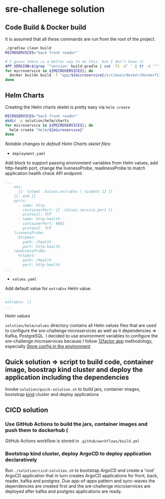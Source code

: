# sre-challenege solution



## Code Build & Docker build

It is assumed that all these commands are run from the root of the project.

```bash
./gradlew clean build
MICROSERVICES="back front reader"

# I guess there is a better way to do this, but I don't know it
APP_VERSION=$(grep '^version' build.gradle | cut -f3 -d' ' | tr -d '"')
for microservice in ${MICROSERVICES}; do
  docker buildx build -f "app/${microservice}/src/main/docker/Dockerfile" -t "${microservice}:${APP_VERSION}" "app/${microservice}/build/libs/"
done
```

## Helm Charts

Creating the Helm charts skelet is pretty easy via `helm create`

```bash
MICROSERVICES="back front reader"
mkdir -p solution/helm/charts
for microservice in ${MICROSERVICES}; do
  helm create "helm/${microservice}"
done
```

*Notable changes to default Helm Charts skelet files:*

* `deployment.yaml`

Add block to support passing environment variables from Helm values, add http-health port, change the livenessProbe, readinessProbe to match application health check API endpoint

```yaml
...
    env:
      {{- toYaml .Values.extraEnv | nindent 12 }}
    {{- end }}
    ports:
      - name: http
        containerPort: {{ .Values.service.port }}
        protocol: TCP
      - name: http-health
        containerPort: 8081
        protocol: TCP
    livenessProbe:
      httpGet:
        path: /health
        port: http-health
    readinessProbe:
      httpGet:
        path: /health
        port: http-health
...
```

* `values.yaml`

Add default value for `extraEnv` Helm value.

```yaml
...
extraEnv: []
...
```

*Helm values*

`solution/helm/values` directory contains all Helm values files that are used to configure the sre-challenge microservices as well as it dependencies => Kafka, PostgreSQL. I decided to use environment variables
to configure the sre-challenge microservices because I follow [12factor app](https://12factor.net) methodology, especially [Store config in the environment](https://12factor.net/config)

## Quick solution => script to build code, container image, boostrap kind cluster and deploy the application including the dependencies

Invoke `solution/quick-solution.sh` to build jars, container images, bootstrap [kind](https://kind.sigs.k8s.io/) cluster and deploy applications

## CICD solution

### Use GitHub Actions to build the jars, container images and push them to dockerhub (

GitHub Actions workflow is stored in `.github/workflows/build.yml`

### Bootstrap kind cluster, deploy ArgoCD to deploy application declaratively

Run `./solution/cicd-solution.sh` to bootstrap ArgoCD and create a 'root' ArgoCD application that in turn creates ArgoCD applications for front, back, reader, kafka and postgres.
Due app-of-apps pattern and sync-waves the dependencies are created first and the sre-challenge microservices are deployed after kafka and postgres applications are ready.
